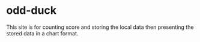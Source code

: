 # odd-duck

This site is for counting score and storing the local data then presenting the stored data in a chart format.
